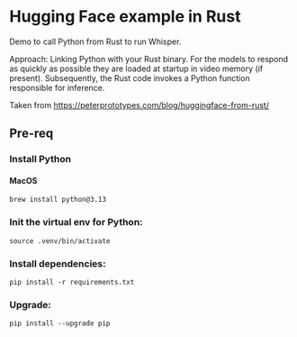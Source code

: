 # Hugging Face example in Rust

Demo to call Python from Rust to run Whisper.

Approach: 
Linking Python with your Rust binary. For the models to respond as quickly as possible they are loaded at startup in video memory (if present). Subsequently, the Rust code invokes a Python function responsible for inference.

Taken from 
https://peterprototypes.com/blog/huggingface-from-rust/
## Pre-req

### Install Python

#### MacOS

```
brew install python@3.13
```

### Init the virtual env for Python:

```
source .venv/bin/activate
```

### Install dependencies:
```
pip install -r requirements.txt
```

### Upgrade:

```
pip install --upgrade pip
```